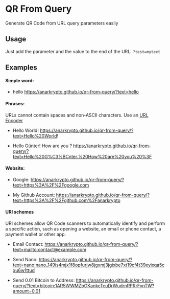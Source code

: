 # QR From Query
Generate QR Code from URL query parameters easily

## Usage

Just add the parameter and the value to the end of the URL: ```?test=mytext```

## Examples

#### Simple word: 

- hello https://anarkrypto.github.io/qr-from-query/?text=hello

#### Phrases:

URLs cannot contain spaces and non-ASCII characters. Use an <a href="https://www.w3schools.com/tags/ref_urlencode.ASP">URL Encoder</a>

- Hello World! https://anarkrypto.github.io/qr-from-query/?text=Hello%20World!

- Hello Günter! How are you ?
https://anarkrypto.github.io/qr-from-query/?text=Hello%20G%C3%BCnter.%20How%20are%20you%20%3F

#### Website:

- Google:
https://anarkrypto.github.io/qr-from-query/?text=https%3A%2F%2Fgoogle.com

- My Github Account:
https://anarkrypto.github.io/qr-from-query/?text=https%3A%2F%2Fgithub.com%2Fanarkrypto


#### URI schemes

URI schemes allow QR Code scanners to automatically identify and perform a specific action, such as opening a website, an email or phone contact, a payment wallet or other app.

- Email Contact: https://anarkrypto.github.io/qr-from-query/?text=mailto:contact@example.com

- Send Nano: https://anarkrypto.github.io/qr-from-query/?text=nano:nano_149is4mjx1f8opfurjw8jgxmj3jgixbe7xt19cf4t39eyixqa5cxu6w1ttud

- Send 0.01 Bitcoin to Address: https://anarkrypto.github.io/qr-from-query/?text=bitcoin:1AR5WWMZbGKankcTcuDrWudrnRPRrFynTW?amount=0.01
